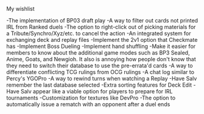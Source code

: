 My wishlist

-The implementation of BP03 draft play
-A way to filter out cards not printed IRL from Ranked duels
-The option to right-click out of picking materials for a Tribute/Synchro/Xyz/etc. to cancel the action
-An integrated system for exchanging deck and replay files
-Implement the 2v1 option that Checkmate has
-Implement Boss Dueling
-Implement hand shuffling
-Make it easier for members to know about the additional game modes such as BP3 Sealed, Anime, Goats, and Newgioh. It also is annoying how people don't know that they need to switch their database to use the pre-errata'd cards 
-A way to differentiate conflicting TCG rulings from OCG rulings
-A chat log similar to Percy's YGOPro
-A way to rewind turns when watching a Replay
-Have Salv remember the last database selected
-Extra sorting features for Deck Edit
-Have Salv appear like a viable option for players to prepare for IRL tournaments
-Customization for textures like DevPro
-The option to automatically issue a rematch with an opponent after a duel ends

